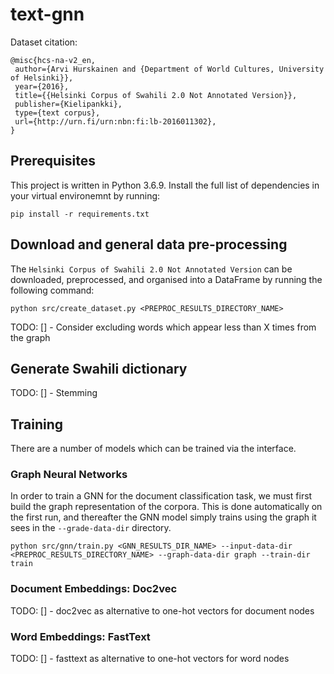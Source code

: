 # text-gnn

Dataset citation:
```
@misc{hcs-na-v2_en,
 author={Arvi Hurskainen and {Department of World Cultures, University of Helsinki}},
 year={2016},
 title={{Helsinki Corpus of Swahili 2.0 Not Annotated Version}},
 publisher={Kielipankki},
 type={text corpus},
 url={http://urn.fi/urn:nbn:fi:lb-2016011302},
}
```

## Prerequisites
This project is written in Python 3.6.9. Install the full list of dependencies in your virtual environemnt by running:
```code
pip install -r requirements.txt
```

## Download and general data pre-processing
The `Helsinki Corpus of Swahili 2.0 Not Annotated Version` can be downloaded, preprocessed, and organised into a DataFrame by running the following command:

```code
python src/create_dataset.py <PREPROC_RESULTS_DIRECTORY_NAME>
```

TODO:
[] - Consider excluding words which appear less than X times from the graph

## Generate Swahili dictionary
TODO:
[] - Stemming

## Training
There are a number of models which can be trained via the interface.

### Graph Neural Networks
In order to train a GNN for the document classification task, we must first build the graph representation of the corpora. This is done automatically on the first run, and thereafter the GNN model simply trains using the graph it sees in the `--grade-data-dir` directory.
```code
python src/gnn/train.py <GNN_RESULTS_DIR_NAME> --input-data-dir <PREPROC_RESULTS_DIRECTORY_NAME> --graph-data-dir graph --train-dir train
```

### Document Embeddings: Doc2vec
TODO:
[] - doc2vec as alternative to one-hot vectors for document nodes

### Word Embeddings: FastText
TODO:
[] - fasttext as alternative to one-hot vectors for word nodes
